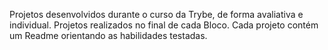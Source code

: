Projetos desenvolvidos durante o curso da Trybe, de forma avaliativa e individual. Projetos realizados no final de cada Bloco. Cada projeto contém um Readme orientando as habilidades testadas.

